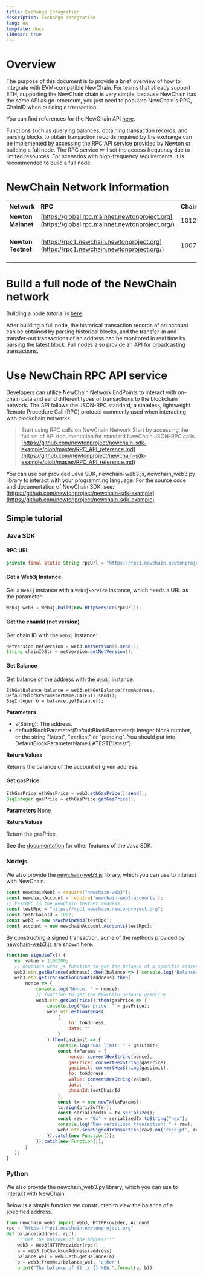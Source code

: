 ```yaml
---
title: Exchange Integration
description: Exchange Integration
lang: en
template: docs
sidebar: true
---
```


# Overview

The purpose of this document is to provide a brief overview of how to integrate with EVM-compatible NewChain. For teams that already support ETH, supporting the NewChain chain is very simple, because NewChain has the same API as go-ethereum, you just need to populate NewChain's RPC, ChainID when building a transaction.

You can find references for the NewChain API [here](https://github.com/newtonproject/newchain-sdk-example/blob/master/RPC_API_reference.md). 

Functions such as querying balances, obtaining transaction records, and parsing blocks to obtain transaction records required by the exchange can be implemented by accessing the RPC API service provided by Newton or building a full node. The RPC service will set the access frequency due to limited resources. For scenarios with high-frequency requirements, it is recommended to build a full node.

# NewChain Network Information

|**Network**|**RPC**|**ChainId**|**Block Explorer**|**Faucet**|
|:---|:---|:---|:---|:---|
|**Newton Mainnet**|[https://global.rpc.mainnet.newtonproject.org](https://global.rpc.mainnet.newtonproject.org/)|1012|[https://explorer.newtonproject.org/](https://explorer.newtonproject.org/)|    |
|**Newton Testnet**|[https://rpc1.newchain.newtonproject.org](https://rpc1.newchain.newtonproject.org/)|1007|[https://explorer.testnet.newtonproject.org/](https://explorer.testnet.newtonproject.org/)<br>[http://e.testnet.diynova.com/](http://e.testnet.diynova.com/)|[https://rpc1.newchain.newtonproject.org/faucet?address=](https://rpc1.newchain.newtonproject.org/faucet?address=)"Youraddress"|

# Build a full node of the NewChain network

Building a node tutorial is [here]().

After building a full node, the historical transaction records of an account can be obtained by parsing historical blocks, and the transfer-in and transfer-out transactions of an address can be monitored in real time by parsing the latest block. Full nodes also provide an API for broadcasting transactions.

# Use NewChain RPC API service

Developers can utilize NewChain Network EndPoints to interact with on-chain data and send different types of transactions to the blockchain network. The API follows the JSON-RPC standard, a stateless, lightweight Remote Procedure Call (RPC) protocol commonly used when interacting with blockchain networks.

>Start using RPC calls on NewChain Network
>Start by accessing the full set of API documentation for standard NewChain JSON-RPC calls. [https://github.com/newtonproject/newchain-sdk-example/blob/master/RPC_API_reference.md](https://github.com/newtonproject/newchain-sdk-example/blob/master/RPC_API_reference.md)

You can use our provided Java SDK, newchain-web3.js, newchain_web3.py library to interact with your programming language. For the source code and documentation of NewChain SDK, see: [https://github.com/newtonproject/newchain-sdk-example](https://github.com/newtonproject/newchain-sdk-example)

## Simple tutorial

### Java SDK

#### **RPC URL**

```java
private final static String rpcUrl = "https://rpc1.newchain.newtonproject.org/";
```
#### Get a Web3j Instance

Get a `Web3j` instance with a `Web3jService` instance, which needs a URL as the parameter:

```java
Web3j web3 = Web3j.build(new HttpService(rpcUrl));
```
#### **Get the chainId (net version)**

Get chain ID with the `Web3j` instance:

```java
NetVersion netVersion = web3.netVersion().send();
String chainIDStr = netVersion.getNetVersion();
```
#### **Get Balance**

Get balance of the address with the `Web3j` instance:

```plain
EthGetBalance balance = web3.ethGetBalance(fromAddress, DefaultBlockParameterName.LATEST).send();
BigInteger b = balance.getBalance();
```
**Parameters**
* s(String): The address.
* defaultBlockParameter(DefaultBlockParameter): Integer block number, or the string "latest", "earliest" or "pending". You should put into DefaultBlockParameterName.LATEST("latest").

**Return Values**

Returns the balance of the account of given address. 

#### **Get gasPrice**

```java
EthGasPrice ethGasPrice = web3.ethGasPrice().send();
BigInteger gasPrice = ethGasPrice.getGasPrice();
```
**Parameters**
None

**Return Values**

Return the gasPrice

See the [documentation](https://github.com/newtonproject/newchain-sdk-example/tree/master/examples/java) for other features of the Java SDK.

### Nodejs

We also provide the [newchain-web3.js](https://github.com/newtonproject/newchain-sdk-example/tree/master/examples/node) library, which you can use to interact with NewChain.

```javascript
const newchainWeb3 = require("newchain-web3");
const newchainAccount = require('newchain-web3-accounts');
// testRPC is the NewChain testnet address
const testRpc = "https://rpc1.newchain.newtonproject.org";
const testChainId = 1007;
const web3 = new newchainWeb3(testRpc);
const account = new newchainAccount.Accounts(testRpc);
```
By constructing a signed transaction, some of the methods provided by [newchain-web3.js](https://github.com/newtonproject/newchain-sdk-example/tree/master/examples/node) are shown here.
```javascript
function signUseTx() {
   var value = 1100200;
   // newchain-web3.js function to get the balance of a specific address
   web3.eth.getBalance(address).then(balance => { console.log("Balance is:" + balance); }).catch(new Function());
   web3.eth.getTransactionCount(address).then(
       nonce => {
           console.log("Nonce: " + nonce);
           // function to get the NewChain network gasPrice
           web3.eth.getGasPrice().then(gasPrice => {
               console.log("Gas price: " + gasPrice);
               web3.eth.estimateGas(
                   {
                       to: toAddress,
                       data: ""
                   }
               ).then(gasLimit => {
                   console.log("Gas limit: " + gasLimit);
                   const txParams = {
                       nonce: convertHexString(nonce),
                       gasPrice: convertHexString(gasPrice), 
                       gasLimit: convertHexString(gasLimit),
                       to: toAddress, 
                       value: convertHexString(value), 
                       data: '',
                       chainId:testChainId 
                   };
                   const tx = new newTx(txParams);
                   tx.sign(privBuffer);
                   const serializedTx = tx.serialize();
                   const raw = "0x" + serializedTx.toString("hex");
                   console.log("Raw serialized transaction: " + raw);
                   web3.eth.sendSignedTransaction(raw).on('receipt', receipt => console.log("Receipt: "+ receipt)).catch(new Function());
               }).catch(new Function());
           }).catch(new Function());
       }
   );
}
```
### Python

We also provide the newchain_web3.py library, which you can use to interact with NewChain.

Below is a simple function we constructed to view the balance of a specified address.

```python
from newchain_web3 import Web3, HTTPProvider, Account
rpc = "https://rpc1.newchain.newtonproject.org"
def balance(address, rpc):
    """Get the balance of the address"""
    web3 = Web3(HTTPProvider(rpc))
    a = web3.toChecksumAddress(address)
    balance_wei = web3.eth.getBalance(a)
    b = web3.fromWei(balance_wei, 'ether')
    print("The balance of {} is {} NEW.".format(a, b))
```